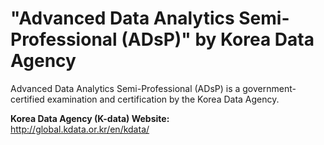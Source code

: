 # "Advanced Data Analytics Semi-Professional (ADsP)" by Korea Data Agency

Advanced Data Analytics Semi-Professional (ADsP) is a government-certified examination and certification by the Korea Data Agency.

**Korea Data Agency (K-data) Website:**  
http://global.kdata.or.kr/en/kdata/

